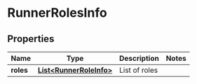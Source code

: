 # RunnerRolesInfo

## Properties
Name | Type | Description | Notes
------------ | ------------- | ------------- | -------------
**roles** | [**List&lt;RunnerRoleInfo&gt;**](RunnerRoleInfo.md) | List of roles | 
